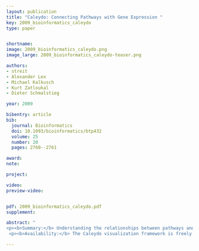 ```yaml
---
layout: publication
title: "Caleydo: Connecting Pathways with Gene Expression "
key: 2009_bioinformatics_caleydo
type: paper


shortname:
image: 2009_bioinformatics_caleydo.png
image_large: 2009_bioinformatics_caleydo-teaser.png

authors:
- streit
- Alexander Lex
- Michael Kalkusch
- Kurt Zatloukal
- Dieter Schmalstieg

year: 2009

bibentry: article
bib:
  journal: Bioinformatics
  doi: 10.1093/bioinformatics/btp432
  volume: 25
  number: 20
  pages: 2760--2761

award: 
note: 

project:

video:
preview-video:


pdf: 2009_bioinformatics_caleydo.pdf
supplement:

abstract: "
<p><b>Summary:</b> Understanding the relationships between pathways and the altered expression of their components in disease conditions can be addressed in a visual data analysis process. Caleydo uses novel visualization techniques to support life science experts in their analysis of gene expression data in the context of pathways and functions of individual genes. Pathways and gene expression visualizations are placed in a 3D scene where selected entities (i.e. genes) are visually connected. This allows Caleydo to seamlessly integrate interactive gene expression visualization with cross-database pathway exploration.</p>
 <p><b>Availability:</b> The Caleydo visualization framework is freely available on www.caleydo.org for non-commercial use. It runs on Windows and Linux and requires a 3D capable graphics card.</p>"

---
```






